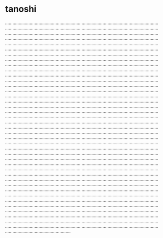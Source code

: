 # tanoshi
.....................................................................................................................................................................................................................................................................................................................................................................................................................................................................................................................................................................................................................................................................................................................................................................................................................................................................................................................................................................................................................................................................................................................................................................................................................................................................................................................................................................................................................................................................................................................................................................................................................................................................................................................................................................................................................................................................................................................................................................................................................................................................................................................................................................................................................................................................................................................................................................................................................................................................................................................................................................................................................................................................................................................................................................................................................................................................................................................................................................................................................................................................................................................................................................................................................................................................................................................................................................................................................................................................................................................................................................................................................................................................................................................................................................................................................................................................................................................................................................................................................................................................................................................................................................................................................................................................................................................................................................................................................................................................................................................................................................................................................................................................................................................................................................................................................................................................................................................................................................................................................................................................................................................................................................................................................